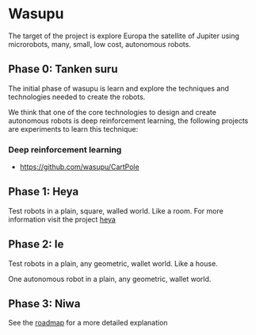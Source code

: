 # Wasupu

The target of the project is explore Europa the satellite of Jupiter using microrobots, many, small, low cost, autonomous robots.

## Phase 0: Tanken suru

The initial phase of wasupu is learn and explore the techniques and technologies needed to create the robots.

We think that one of the core technologies to design and create autonomous robots is deep reinforcement learning, the following projects are experiments to learn this technique:

### Deep reinforcement learning

* https://github.com/wasupu/CartPole

## Phase 1: Heya

Test robots in a plain, square, walled world. Like a room. For more information visit the project [heya](https://github.com/wasupu/heya)

## Phase 2: Ie
Test robots in a plain, any geometric, wallet world. Like a house.

One autonomous robot in a plain, any geometric, wallet world.

## Phase 3: Niwa
See the [roadmap](https://github.com/wasupu/wasupu/wiki/Roadmap) for a more detailed explanation
